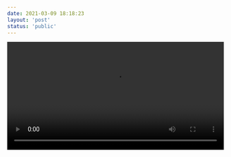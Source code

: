 ```yaml
---
date: 2021-03-09 18:18:23
layout: 'post'
status: 'public'
---
```


<video width="100%" controls="controls" border=0 autoplay=“autoplay”><source src="https://inz.oss-cn-beijing.aliyuncs.com/Videos/little%20thing/It%20wi%20be%20the%20first%20thing%20you%20see%20in%20your%20life.mp4"></video>